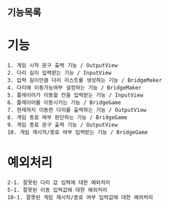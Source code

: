 ## 기능목록

# 기능

    1. 게임 시작 문구 출력 기능 / OutputView
    2. 다리 길이 입력받는 기능 / InputView
    3. 입력 길이만큼 다리 리스트를 생성하는 기능 / BridgeMaker
    4. 다리에 이동가능여부 설정하는 기능 / BridgeMaker
    5. 플레이어가 이동할 칸을 입력받는 기능 / InputView
    6. 플레이어를 이동시키는 기능 / BridgeGame
    7. 현재까지 이동한 다리를 출력하는 기능 / OutputView
    8. 게임 종료 여부 판단하는 기능 / BridgeGame
    9. 게임 종료 문구 출력 기능 / OutputView
    10. 게임 재시작/종료 여부 입력받는 기능 / BridgeGame

# 예외처리

    2-1. 잘못된 다리 값 입력에 대한 예외처리
    5-1. 잘못된 이동 입력값에 대한 예외처리
    10-1. 잘못된 게임 재시작/종료 여부 입력값에 대한 예외처리
